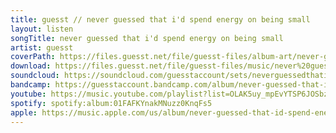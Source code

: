```yaml
---
title: guesst // never guessed that i'd spend energy on being small
layout: listen
songTitle: never guessed that i'd spend energy on being small
artist: guesst
coverPath: https://files.guesst.net/file/guesst-files/album-art/never-guessed-cover.jpg
download: https://files.guesst.net/file/guesst-files/music/never%20guessed%20that%20i%27d%20spend%20energy%20on%20being%20small.zip
soundcloud: https://soundcloud.com/guesstaccount/sets/neverguessedthatidspendenergyonbeingsmall
bandcamp: https://guesstaccount.bandcamp.com/album/never-guessed-that-id-spend-energy-on-being-small
youtube: https://music.youtube.com/playlist?list=OLAK5uy_mpEvYTSP6JOSbzbmUhZdrfhBERuaDbahc&si=tkqm7xgCqOwL9YLs
spotify: spotify:album:01FAFKYnakMNuzz0KnqFs5
apple: https://music.apple.com/us/album/never-guessed-that-id-spend-energy-on-being-small/1661696947
---
```

